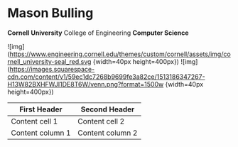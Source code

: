 # Mason Bulling
**Cornell University** College of Engineering **Computer Science**

![img](https://www.engineering.cornell.edu/themes/custom/cornell/assets/img/cornell_university-seal_red.svg {width=40px height=400px})
![img](https://images.squarespace-cdn.com/content/v1/59ec1dc7268b9699fe3a82ce/1513186347267-H13W82BXHFWJI1DE8T6W/venn.png?format=1500w {width=40px height=400px})

First Header | Second Header
------------ | ------------- 
Content cell 1 | Content cell 2 
Content column 1 | Content column 2
